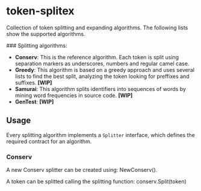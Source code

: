 # token-splitex

Collection of token splitting and expanding algorithms.
The following lists show the supported algorithms.

### Splitting algorithms:

* **Conserv**: This is the reference algorithm. Each token is split using separation markers as underscores, numbers and regular camel case.
* **Greedy**: This algorithm is based on a greedy approach and uses several lists to find the best split, analyzing the token looking for preffixes and suffixes. **[WIP]**
* **Samurai**: This algorithm splits identifiers into sequences of words by mining word frequencies in source code. **[WIP]**
* **GenTest**: **[WIP]**

## Usage

Every splitting algorithm implements a `Splitter` interface, which defines the required contract for an algorithm.

### Conserv

A new Conserv splitter can be created using: NewConserv().

A token can be splitted calling the splitting function: conserv.Split(token)
